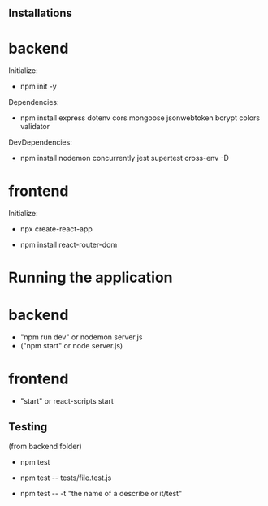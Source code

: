 ## Installations
# backend

Initialize:
- npm init -y

Dependencies:
- npm install express dotenv cors mongoose jsonwebtoken bcrypt colors validator

DevDependencies:
- npm install nodemon concurrently jest supertest cross-env -D


# frontend

Initialize:
- npx create-react-app <directory>

- npm install react-router-dom


# Running the application
# backend

- "npm run dev" or nodemon server.js 
- ("npm start" or node server.js)

# frontend

- "start" or react-scripts start


## Testing
(from backend folder)

- npm test
- npm test -- tests/file.test.js

- npm test -- -t "the name of a describe or it/test"

